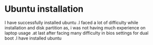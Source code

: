# Ubuntu installation

I have successfully installed ubuntu .I faced a lot of difficulty while installation and disk partition as, i was not having much experience on laptop usage .at last after facing many difficulty in bios settings for dual boot .I have installed ubuntu